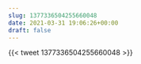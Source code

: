 ```yaml
---
slug: 1377336504255660048
date: 2021-03-31 19:06:26+00:00
draft: false
---
```


{{< tweet 1377336504255660048 >}}
